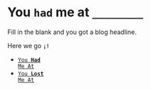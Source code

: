 # You `had` me at `________`

Fill in the blank and you got a blog headline.

Here we go <b>`¡!`</b>

- [<code>You <strong>Had</strong> Me At</code>](http://s9a.github.io/yhma)
- [<code>You <strong>Lost</strong> Me At</code>](http://s9a.github.io/ylma)
